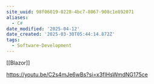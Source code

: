 ```yaml
---
site_uuid: 98f06019-0228-4bc7-8067-908c1e892071
aliases:
  - C#
date_modified: '2025-04-12'
date_created: '2025-03-30T05:44:14.872Z'
tags:
  - Software-Development
---
```







[[Blazor]]

https://youtu.be/C2s4mJe6wBs?si=x3fIHsWmdNG175ce